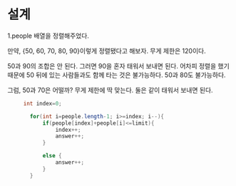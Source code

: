 설계
=============
1.people 배열을 정렬해주었다.

만약, {50, 60, 70, 80, 90}이렇게 정렬됐다고 해보자. 무게 제한은 120이다. 

50과 90의 조합은 안 된다. 그러면 90을 혼자 태워서 보내면 된다. 어차피 정렬을 했기 때문에 50 뒤에 있는 사람들과도 함께 타는 것은 불가능하다. 50과 80도 불가능하다.

그럼, 50과 70은 어떨까? 무게 제한에 딱 맞는다. 둘은 같이 태워서 보내면 된다.



 
 ```java
      int index=0;

        for(int i=people.length-1; i>=index; i--){
            if(people[index]+people[i]<=limit){
                index++;
                answer++;
            }

            else {
                answer++;
            }
        }
```

